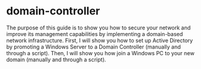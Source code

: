 # domain-controller
The purpose of this guide is to show you how to secure your network and improve its
management capabilities by implementing a domain-based network infrastructure. First, I will
show you how to set up Active Directory by promoting a Windows Server to a Domain
Controller (manually and through a script). Then, I will show you how join a Windows PC to your
new domain (manually and through a script).

